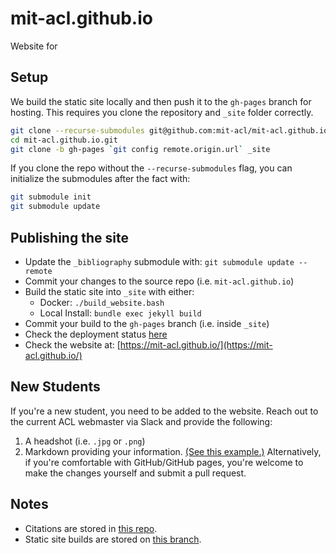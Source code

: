 # mit-acl.github.io

Website for 

## Setup
We build the static site locally and then push it to the `gh-pages` branch for hosting. This requires you clone the repository and `_site` folder correctly.

```bash
git clone --recurse-submodules git@github.com:mit-acl/mit-acl.github.io.git
cd mit-acl.github.io.git
git clone -b gh-pages `git config remote.origin.url` _site
```

If you clone the repo without the `--recurse-submodules` flag, you can initialize the submodules after the fact with:
```bash
git submodule init 
git submodule update
```

## Publishing the site
- Update the `_bibliography` submodule with: `git submodule update --remote`
- Commit your changes to the source repo (i.e. `mit-acl.github.io`)
- Build the static site into `_site` with either:
    * Docker: `./build_website.bash`
    * Local Install: `bundle exec jekyll build`
- Commit your build to the `gh-pages` branch (i.e. inside `_site`)
- Check the deployment status [here](https://github.com/mit-acl/mit-acl.github.io/actions)
- Check the website at: [https://mit-acl.github.io/](https://mit-acl.github.io/)

## New Students
If you're a new student, you need to be added to the website.
Reach out to the current ACL webmaster via Slack and provide the following:
1. A headshot (i.e. `.jpg` or `.png`)
2. Markdown providing your information. [(See this example.)](https://raw.githubusercontent.com/mit-acl/mit-acl.github.io/master/_members/kavehf.md)
Alternatively, if you're comfortable with GitHub/GitHub pages, you're welcome to make the changes yourself and submit a pull request.

## Notes
* Citations are stored in [this repo](https://github.com/mit-acl/bibliography).
* Static site builds are stored on [this branch](https://github.com/mit-acl/mit-acl.github.io/tree/gh-pages).
